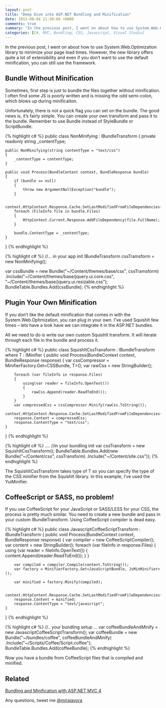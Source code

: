 ```yaml
---
layout: post
title: "Deep Dive into ASP.NET Bundling and Minification"
date: 2012-08-04 21:50:00 +0000
comments: true
summary: "In the previous post, I went on about how to use System.Web.Optimization library to minimize your page load times. However, the new library offers quite a lot of extensibility and even if you don’t want to use the default minification, you can still use the framework."
categories: [C#, MVC, Bundling, CSS, Javascript, Visual Studio]
---
```


In the previous post, I went on about how to use System.Web.Optimization library to minimize your page load times. However, the new library offers quite a lot of extensibility and even if you don’t want to use the default minification, you can still use the framework.
<!--more-->

Bundle Without Minification
-------------------

Sometimes, first step is just to bundle the files together without minification. I often find some JS is poorly written and is missing the odd semi-colon, which blows up during minificaiton.

Unfortunately, there is not a quick flag you can set on the bundle. The good news is, it’s fairly simple. You can create your own transform and pass it to the bundle. Remember to use Bundle instead of StyleBundle or ScriptBundle.

{% highlight c# %}
public class NonMinifying : IBundleTransform
{
    private readonly string _contentType;

    public NonMinifying(string contentType = "text/css")
    {
        _contentType = contentType;
    }

    public void Process(BundleContext context, BundleResponse bundle)
    {
        if (bundle == null)
        {
            throw new ArgumentNullException("bundle");
        }

        context.HttpContext.Response.Cache.SetLastModifiedFromFileDependencies();
        foreach (FileInfo file in bundle.Files)
        {
            HttpContext.Current.Response.AddFileDependency(file.FullName);
        }

        bundle.ContentType = _contentType;
    }
}
{% endhighlight %}


{% highlight c# %}
//... in your app init
IBundleTransform cssTramsform = new NonMinifying();

var cssBundle = new Bundle("~/Content/themes/base/css", cssTramsform)
            .Include("~/Content/themes/base/jquery.ui.core.css",
            "~/Content/themes/base/jquery.ui.resizable.css");
    BundleTable.Bundles.Add(cssBundle);
{% endhighlight %}


Plugin Your Own Minification
-------------------

If you don’t like the default minification that comes in with the System.Web.Optimization, you can plug in your own. I’ve used SquishIt few times – lets have a look have we can integrate it in the ASP.NET bundles.

All we need to do is write our own custom SquishIt transform. It will iterate through each file in the bundle and process it.

{% highlight c# %}
public class SquishItCssTransform<T> : IBundleTransform where T : IMinifier<CSSBundle>
{
    public void Process(BundleContext context, BundleResponse response)
    {
        var cssCompressor = MinifierFactory.Get<CSSBundle, T>();
        var rawCss = new StringBuilder();

        foreach (var fileInfo in response.Files)
        {
            using(var reader = fileInfo.OpenText())
            {
                rawCss.Append(reader.ReadToEnd());
            }
        }
        var compressedCss = cssCompressor.Minify(rawCss.ToString());
        context.HttpContext.Response.Cache.SetLastModifiedFromFileDependencies();
        response.Content = compressedCss;
        response.ContentType = "text/css";
    }
}
{% endhighlight %}


{% highlight c# %}
....
//in your bundling init
var cssTransform = new SquishItCssTransform<YuiMinifier>();
BundleTable.Bundles.Add(new Bundle("~/Content/css", cssTransform)
.Include("~/Content/site.css"));
{% endhighlight %}

The SquishItCssTransform takes type of T so you can specify the type of the CSS minifier from the SquishIt library. In this example, I’ve used the YuiMinifier.


CoffeeScript or SASS, no problem!
-------------------

If you use CoffeeScript for your JavaScript or SASS/LESS for your CSS, the process is pretty much similar. You need to create a new bundle and pass in your custom IBundleTransform. Using CoffeeScript compiler is dead easy.

{% highlight c# %}
public class JavascriptCoffeeScriptTransform : IBundleTransform
{
    public void Process(BundleContext context, BundleResponse response)
    {
        var compiler = new CoffeeScriptCompiler();
        var content = new StringBuilder();
        foreach (var fileInfo in response.Files)
        {
            using (var reader = fileInfo.OpenText())
            {
                content.Append(reader.ReadToEnd());
            }
        }

        var compiled = compiler.Compile(content.ToString());
        var factory = MinifierFactory.Get<JavaScriptBundle, JsMinMinifier>();

        var minified = factory.Minify(compiled);

        context.HttpContext.Response.Cache.SetLastModifiedFromFileDependencies();
        response.Content = minified;
        response.ContentType = "text/javascript";
    }
}
{% endhighlight %}


{% highlight c# %}
//.. your bundling setup ...
var coffeeBundleAndMinify = new JavascriptCoffeeScriptTransform();
var coffeeBundle = new Bundle("~/bundles/coffee", coffeeBundleAndMinify)
                       .Include("~/Scripts/Coffee/Script.coffee");
BundleTable.Bundles.Add(coffeeBundle);
{% endhighlight %}


Now you have a bundle from CoffeeScript files that is compiled and minified.

Related
-------------------

[Bundling and Minification with ASP.NET MVC 4](/bundling-and-minification-with-asp.net)

Any questions, tweet me [@mirajavora](http://twitter.com/mirajavora)